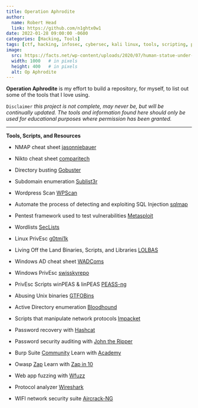 ```yaml
---
title: Operation Aphrodite
author:
  name: Robert Head
  link: https://github.com/n1ghtx0w1
date: 2022-01-28 09:00:00 -0600
categories: [Hacking, Tools]
tags: [ctf, hacking, infosec, cybersec, kali linux, tools, scripting, priv esc, recon]
image:
  src: https://facts.net/wp-content/uploads/2020/07/human-statue-under-clear-sky-1251720-730x486.jpg
  width: 1000   # in pixels
  height: 400   # in pixels
  alt: Op Aphrodite
---
```


**Operation Aphrodite** is my effort to build a repository, for myself, to list out some of the tools that I love using.    

`Disclaimer` *this project is not complete, may never be, but will be continually updated.  The tools and information found here should only be used for educational purposes where permission has been granted.*

---

**Tools, Scripts, and Resources**
- NMAP cheat sheet [jasonniebauer](https://github.com/jasonniebauer/Nmap-Cheatsheet)

- Nikto cheat sheet [comparitech](https://cdn.comparitech.com/wp-content/uploads/2019/07/NIkto-Cheat-Sheet.pdf)

- Directory busting [Gobuster](https://github.com/OJ/gobuster)

- Subdomain enumeration [Sublist3r](https://github.com/aboul3la/Sublist3r)

- Wordpress Scan [WPScan](https://github.com/wpscanteam/wpscan/wiki/WPScan-User-Documentation)

- Automate the process of detecting and exploiting SQL Injection [sqlmap](https://sqlmap.org/)

- Pentest framework used to test vulnerabilities [Metasploit](https://www.metasploit.com/)

- Wordlists [SecLists](https://github.com/danielmiessler/SecLists)

- Linux PrivEsc [g0tmi1k](https://blog.g0tmi1k.com/2011/08/basic-linux-privilege-escalation/)

- Living Off the Land Binaries, Scripts, and Libraries [LOLBAS](https://lolbas-project.github.io/#)

- Windows AD cheat sheet [WADComs](https://wadcoms.github.io/)

- Windows PrivEsc [swisskyrepo](https://github.com/swisskyrepo/PayloadsAllTheThings/blob/master/Methodology%20and%20Resources/Windows%20-%20Privilege%20Escalation.md)

- PrivEsc Scripts winPEAS & linPEAS [PEASS-ng](https://github.com/carlospolop/PEASS-ng)

- Abusing Unix binaries [GTFOBins](https://gtfobins.github.io/)

- Active Directory enumeration [Bloodhound](https://bloodhound.readthedocs.io/en/latest/installation/linux.html)

- Scripts that manipulate network protocols [Impacket](https://github.com/SecureAuthCorp/impacket)

- Password recovery with [Hashcat](https://hashcat.net/hashcat/)

- Password security auditing with [John the Ripper](https://www.openwall.com/john/)

- Burp Suite [Community](https://portswigger.net/burp/releases/professional-community-2021-12-1?requestededition=community) Learn with [Academy](https://portswigger.net/web-security)

- Owasp [Zap](https://owasp.org/www-project-zap/) Learn with [Zap in 10](https://www.zaproxy.org/zap-in-ten/)

- Web app fuzzing with [Wfuzz](https://github.com/xmendez/wfuzz)

- Protocol analyzer [Wireshark](https://www.wireshark.org/)

- WIFI network security suite [Aircrack-NG](https://www.aircrack-ng.org/)